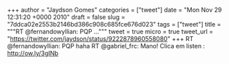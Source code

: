 
+++
author = "Jaydson Gomes"
categories = ["tweet"]
date = "Mon Nov 29 12:31:20 +0000 2010"
draft = false
slug = "7ddca02e2553b2146bd386c908c685fce676d023"
tags = ["tweet"]
title = """RT @fernandowyllian: PQP ..."""
tweet = true
micro = true
tweet_url = "https://twitter.com/jaydson/status/9222878960558080"
+++
RT @fernandowyllian: PQP haha RT @gabriel_frc: Mano! Clica em listen : http://ow.ly/3gINb
